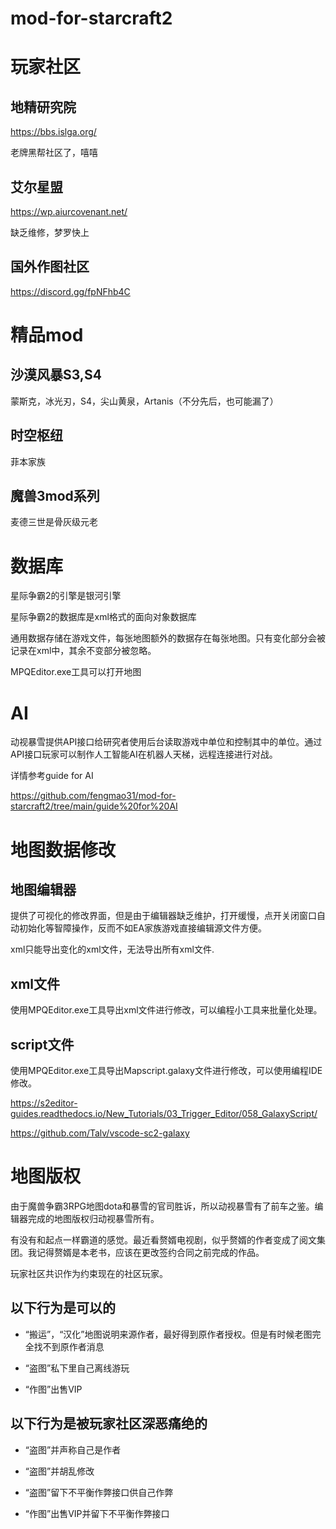 # mod-for-starcraft2
# 玩家社区
## 地精研究院
https://bbs.islga.org/

老牌黑帮社区了，嘻嘻
## 艾尔星盟
https://wp.aiurcovenant.net/

缺乏维修，梦罗快上

## 国外作图社区

https://discord.gg/fpNFhb4C

# 精品mod
## 沙漠风暴S3,S4
蒙斯克，冰光刃，S4，尖山黄泉，Artanis（不分先后，也可能漏了）
## 时空枢纽
菲本家族
## 魔兽3mod系列
麦德三世是骨灰级元老
# 数据库
星际争霸2的引擎是银河引擎

星际争霸2的数据库是xml格式的面向对象数据库

通用数据存储在游戏文件，每张地图额外的数据存在每张地图。只有变化部分会被记录在xml中，其余不变部分被忽略。

MPQEditor.exe工具可以打开地图
# AI
动视暴雪提供API接口给研究者使用后台读取游戏中单位和控制其中的单位。通过API接口玩家可以制作人工智能AI在机器人天梯，远程连接进行对战。

详情参考guide for AI

https://github.com/fengmao31/mod-for-starcraft2/tree/main/guide%20for%20AI
# 地图数据修改
## 地图编辑器
提供了可视化的修改界面，但是由于编辑器缺乏维护，打开缓慢，点开关闭窗口自动初始化等智障操作，反而不如EA家族游戏直接编辑源文件方便。

xml只能导出变化的xml文件，无法导出所有xml文件.
## xml文件
使用MPQEditor.exe工具导出xml文件进行修改，可以编程小工具来批量化处理。
## script文件
使用MPQEditor.exe工具导出Mapscript.galaxy文件进行修改，可以使用编程IDE修改。

https://s2editor-guides.readthedocs.io/New_Tutorials/03_Trigger_Editor/058_GalaxyScript/

https://github.com/Talv/vscode-sc2-galaxy
# 地图版权
由于魔兽争霸3RPG地图dota和暴雪的官司胜诉，所以动视暴雪有了前车之鉴。编辑器完成的地图版权归动视暴雪所有。

有没有和起点一样霸道的感觉。最近看赘婿电视剧，似乎赘婿的作者变成了阅文集团。我记得赘婿是本老书，应该在更改签约合同之前完成的作品。

玩家社区共识作为约束现在的社区玩家。
## 以下行为是可以的

- “搬运”，“汉化”地图说明来源作者，最好得到原作者授权。但是有时候老图完全找不到原作者消息

- “盗图”私下里自己离线游玩

- “作图”出售VIP
## 以下行为是被玩家社区深恶痛绝的
- “盗图”并声称自己是作者

- “盗图”并胡乱修改

- “盗图”留下不平衡作弊接口供自己作弊

- “作图”出售VIP并留下不平衡作弊接口

